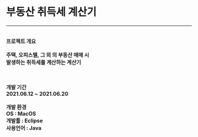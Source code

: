<h1>부동산 취득세 계산기</h1>
<hr>
<br>
<b>프로젝트 개요<b>
  <br><br>
주택, 오피스텔, 그 외 의 부동산 매매 시
  <br>
발생하는 취득세를 계산하는 계산기

<br><br>
<b>개발 기간<b>
  <br>
  2021.06.12 ~ 2021.06.20
  <br><br>
<b>개발 환경<b>
  <br>
  OS : MacOS
  <br>
  개발툴 : Eclipse
  <br>
  사용언어 : Java

